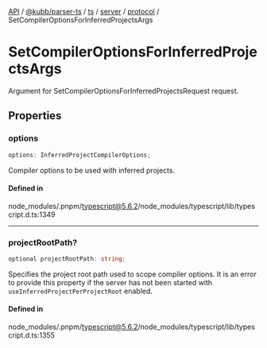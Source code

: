 [API](../../../../../../../../../packages.md) / [@kubb/parser-ts](../../../../../../../index.md) / [ts](../../../../../index.md) / [server](../../../index.md) / [protocol](../index.md) / SetCompilerOptionsForInferredProjectsArgs

# SetCompilerOptionsForInferredProjectsArgs

Argument for SetCompilerOptionsForInferredProjectsRequest request.

## Properties

### options

```ts
options: InferredProjectCompilerOptions;
```

Compiler options to be used with inferred projects.

#### Defined in

node\_modules/.pnpm/typescript@5.6.2/node\_modules/typescript/lib/typescript.d.ts:1349

***

### projectRootPath?

```ts
optional projectRootPath: string;
```

Specifies the project root path used to scope compiler options.
It is an error to provide this property if the server has not been started with
`useInferredProjectPerProjectRoot` enabled.

#### Defined in

node\_modules/.pnpm/typescript@5.6.2/node\_modules/typescript/lib/typescript.d.ts:1355
